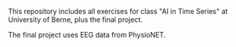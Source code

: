 This repository includes all exercises for class "AI in Time Series" at University of Berne, plus the final project. 

The final project uses EEG data from PhysioNET.
